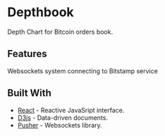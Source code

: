 # Depthbook

Depth Chart for Bitcoin orders book.

## Features

Websockets system connecting to Bitstamp service

## Built With

* [React](https://reactjs.org/) - Reactive JavaSript interface.
* [D3js](https://d3js.org/) - Data-driven documents.
* [Pusher](https://pusher.com/) - Websockets library.
